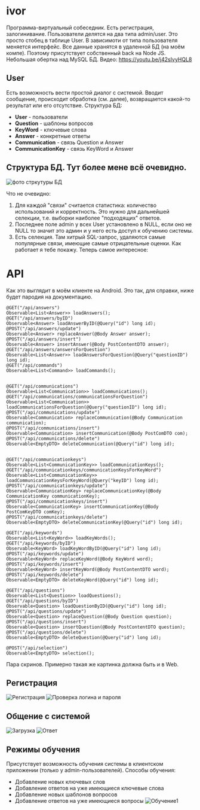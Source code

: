 ﻿# ivor
Программа-виртуальный собеседник. Есть регистрация, залогинивание. Пользователи делятся на два типа admin/user. Это просто стобец в таблице User.
В зависимоти от типа пользователя меняется интерфейс. Все данные хранятся в удаленной БД (на моём компе). Поэтому присутствует собственный back на Node JS. Небольшая обертка над MySQL БД.
Видео: https://youtu.be/j42sIvyHQL8

## User
Есть возможность вести простой диалог с системой. Вводит сообщение, происходит обработка (см. далее), возвращается какой-то результат или его отсутствие.
Структура БД:
* **User**            - пользователи
* **Question**        - шаблоны вопросов
* **KeyWord**         - ключевые слова
* **Answer**          - конкретные ответы
* **Communication**   - связь Question и Answer
* **CommunicationKey** - связь KeyWord и Answer

## Структура БД. Тут более мене всё очевидно.
![фото стркутуры БД](https://github.com/lichtstrahl/ivor/blob/mvp/screenshots/%D0%A1%D1%82%D1%80%D1%83%D0%BA%D1%82%D1%83%D1%80%D0%B0%20%D0%91%D0%94.PNG)

Что не очевидно:
  1) Для каждой "связи" считается статистика: количество использований и корректность. Это нужно для дальнейшей селекции, т.е. выборки наиболее "подходящих" ответов.
  2) Последнее поле admin у всех User установлено в NULL, если оно не NULL то значит это админ и у него есть доступ к обучению системы.
  3) Есть селекция. Там хитрый SQL-запрос, удаляются самые популярные связи, имеющие самые отрицательные оценки.
Как работает я тебе покажу. Теперь самое интересное:

# API
Как это выглядит в моём клиенте на Android. Это так, для справки, ниже будет пародия на документацию.

    @GET("/api/answers")
    Observable<List<Answer>> loadAnswers();
    @GET("/api/answers/byID")
    Observable<Answer> loadAnswerByID(@Query("id") long id);
    @POST("/api/answers/update")
    Observable<Answer> replaceAnswer(@Body Answer answer);
    @POST("/api/answers/insert")
    Observable<Answer> insertAnswer(@Body PostContentDTO answer);
    @GET("/api/answers/answersForQuestion")
    Observable<List<Answer>> loadAnswersForQuestion(@Query("questionID") long id);
    @GET("/api/commands")
    Observable<List<Command>> loadCommands();


    @GET("/api/communications")
    Observable<List<Communication>> loadCommunications();
    @GET("/api/communications/communicationsForQuestion")
    Observable<List<Communication>> loadCommunicationsForQuestion(@Query("questionID") long id);
    @POST("/api/communications/update")
    Observable<Communication> replaceCommunication(@Body Communication communication);
    @POST("/api/communications/insert")
    Observable<Communication> insertCommunication(@Body PostComDTO com);
    @POST("/api/communications/delete")
    Observable<EmptyDTO> deleteCommunication(@Query("id") long id);


    @GET("/api/communicationkeys")
    Observable<List<CommunicationKey>> loadCommunicationKeys();
    @GET("/api/communicationkeys/communicationKeysForKeyWord")
    Observable<List<CommunicationKey>> loadCommunicationKeysForKeyWord(@Query("keyID") long id);
    @POST("/api/communicationkeys/update")
    Observable<CommunicationKey> replaceCommunicationKey(@Body CommunicationKey communicationKey);
    @POST("/api/communicationkeys/insert")
    Observable<CommunicationKey> insertCommunicationKey(@Body PostComKeyDTO comKey);
    @POST("/api/communicationkeys/delete")
    Observable<EmptyDTO> deleteCommunicationKey(@Query("id") long id);

    @GET("/api/keywords")
    Observable<List<KeyWord>> loadKeyWords();
    @GET("/api/keywords/byID")
    Observable<KeyWord> loadKeyWordByID(@Query("id") long id);
    @POST("/api/keywords/update")
    Observable<KeyWord> replaceKeyWord(@Body KeyWord word);
    @POST("/api/keywords/insert")
    Observable<KeyWord> insertKeyWord(@Body PostContentDTO word);
    @POST("/api/keywords/delete")
    Observable<EmptyDTO> deleteKeyWord(@Query("id") long id);

    @GET("/api/questions")
    Observable<List<Question>> loadQuestions();
    @GET("/api/questions/byID")
    Observable<Question> loadQuestionByID(@Query("id") long id);
    @POST("/api/questions/update")
    Observable<Question> replaceQuestion(@Body Question question);
    @POST("/api/questions/insert")
    Observable<Question> insertQuestion(@Body PostContentDTO question);
    @POST("/api/questions/delete")
    Observable<EmptyDTO> deleteQuestion(@Query("id") long id);

    @POST("/api/selection")
    Observable<EmptyDTO> selection();
    
    
  Пара скринов. Примерно такая же картинка должна быть и в Web.


  ## Регистрация
  ![Регистрация](https://github.com/lichtstrahl/ivor/blob/lite/screenshots/resitration.png)
  ![Проверка логина и пароля](https://github.com/lichtstrahl/ivor/blob/lite/screenshots/Проверка%20логина%20и%20пароля.png)
  
  ## Общение с системой
  ![Загрузка](https://github.com/lichtstrahl/ivor/blob/lite/screenshots/msg-1.png)
  ![Ответ](https://github.com/lichtstrahl/ivor/blob/lite/screenshots/msg-2.png)
  
  ## Режимы обучения
  Присутствует возможность обучения системы в клиентском приложении (только у admin-пользователей).
  Способы обучения:
  * Добавление новых ключевых слов
  * Добавление ответов на уже имеющиеся ключевые слова
  * Добавление новых шаблонов вопросов
  * Добавление ответов на уже имеющиеся вопросы
  ![Обучениe1](https://github.com/lichtstrahl/ivor/blob/lite/screenshots/work-mode.png)
  
